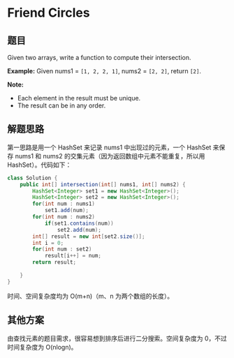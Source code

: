 # Friend Circles

## 题目

Given two arrays, write a function to compute their intersection.

**Example:**
Given nums1 = `[1, 2, 2, 1]`, nums2 = `[2, 2]`, return `[2]`.

**Note:**

* Each element in the result must be unique.
* The result can be in any order.


## 解题思路

第一思路是用一个 HashSet 来记录 nums1 中出现过的元素，一个 HashSet 来保存 nums1 和 nums2 的交集元素（因为返回数组中元素不能重复，所以用 HashSet）。代码如下：

```java
class Solution {
    public int[] intersection(int[] nums1, int[] nums2) {
        HashSet<Integer> set1 = new HashSet<Integer>();
        HashSet<Integer> set2 = new HashSet<Integer>();
        for(int num : nums1)
            set1.add(num);
        for(int num : nums2)
            if(set1.contains(num))
                set2.add(num);
        int[] result = new int[set2.size()];
        int i = 0;
        for(int num : set2) 
            result[i++] = num;
        return result;
            
    }
}
```

时间、空间复杂度均为 O(m+n)（m、n 为两个数组的长度）。

## 其他方案

由查找元素的题目需求，很容易想到排序后进行二分搜索。空间复杂度为 0，不过时间复杂度为 O(nlogn)。





